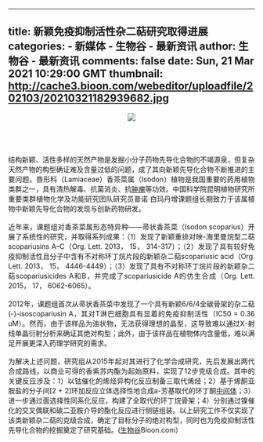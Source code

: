 
---
title: 新颖免疫抑制活性杂二萜研究取得进展
categories: 
    - 新媒体
    - 生物谷 - 最新资讯
author: 生物谷 - 最新资讯
comments: false
date: Sun, 21 Mar 2021 10:29:00 GMT
thumbnail: http://cache3.bioon.com/webeditor/uploadfile/202103/20210321182939682.jpg
---

<div>   
<div style="text-align: center;"><img src="http://cache3.bioon.com/webeditor/uploadfile/202103/20210321182939682.jpg" referrerpolicy="no-referrer"><br></div><div style="text-align: justify;"><br></div><div style="text-align: justify;"><br></div><div style="text-align: justify;"><br></div><div style="text-align: justify;"><br></div><div style="text-align: justify;"><div style="text-align: justify;">结构新颖、活性多样的天然产物是发掘小分子药物先导化合物的不竭源泉，但复杂天然产物的构型确证难及含量过低的问题，成了其向新颖先导化合物不断推进的主要问题。唇形科（Lamiaceae）香茶菜属（Isodon）植物是我国重要的药用植物类群之一，具有清热解毒、抗菌消炎、抗<a class="channel_keylink" href="http://xy.bioon.com/course_video/chang-fei-bian-ma-RNA-yu-zhong-liu959063.html">肿瘤</a>等功效。中国科学院昆明植物研究所重要类群植物化学及功能研究团队研究员普诺·白玛丹增课题组长期致力于该属植物中新颖先导化合物的发现与创新药物研发。</div><div style="text-align: justify;"><br></div><div style="text-align: justify;">近年来，课题组对香茶菜属形态特异种——帚状香茶菜（Isodon scoparius）开展了系统性的研究，并取得系列成果：（1）发现了新颖重排对映-海里曼烷型二萜scopariusins A–C（Org. Lett. 2013， 15， 314-317）；（2）发现了具有较好免疫抑制活性且分子中含有不对称环丁烷片段的新颖杂二萜scopariusic acid（Org. Lett. 2013， 15， 4446-4449）；（3）发现了具有不对称环丁烷片段的新颖杂二萜scopariusicides A和B，并完成了scopariusicide A的仿生合成（Org. Lett. 2015， 17， 6062-6065）。</div><div style="text-align: justify;"><br></div><div style="text-align: justify;">2012年，课题组首次从帚状香茶菜中发现了一个具有新颖6/6/4全碳骨架的杂二萜(-)-isoscopariusin A，其对T淋巴细胞具有显着的免疫抑制活性（IC50 = 0.36 uM）。然而，由于该样品为油状物，无法获得理想的晶型，这导致难以通过X-射线单晶衍射分析来确证其绝对构型；此外，由于该样品在植物体内含量低，难以满足开展更深入药理学研究的需求。</div><div style="text-align: justify;"><br></div><div style="text-align: justify;">为解决上述问题，研究组从2015年起对其进行了化学合成研究，先后发展出两代合成路线，以商业可得的香紫苏内酯为起始原料，实现了12步克级合成。其中的关键反应涉及：1）以钴催化的烯烃异构化反应制备三取代烯烃；2）基于烯酮亚胺盐的分子间[2 + 2]环加反应立体选择性地合成a-芳基取代的环丁酮<a class="channel_keylink" href="http://news.bioon.com/tags/%E4%B8%AD%E9%97%B4%E4%BD%93/" target="_blank">中间体</a>；3）进一步通过面选择性同系化反应，构建了全取代的环丁烷骨架；4）分别通过镍催化的交叉偶联和碳二亚胺介导的酯化反应进行侧链组装。以上研究工作不仅实现了该类新颖杂二萜的克级合成，确定了目标分子的绝对构型，同时也为免疫抑制活性先导化合物的挖掘奠定了研究基础。(<a class="channel_keylink" href="http://news.bioon.com/" target="_blank">生物谷</a>Bioon.com）</div></div>
  
</div>
            